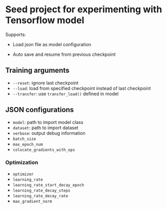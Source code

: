 # Seed project for experimenting with Tensorflow model

Supports:

- Load json file as model configuration

- Auto save and resume from previous checkpoint

## Training arguments

- `--reset`: ignore last checkpoint
- `--load`: load from specified checkpoint instead of last checkpoint
- `--transfer`: use `transfer_load()` defined in model

## JSON configurations

- `model`: path to import model class
- `dataset`: path to import dataset
- `verbose`: output debug information
- `batch_size`
- `max_epoch_num`
- `colocate_gradients_with_ops`

### Optimization

- `optimizer`
- `learning_rate`
- `learning_rate_start_decay_epoch`
- `learning_rate_decay_steps`
- `learning_rate_decay_rate`
- `max_gradient_norm`